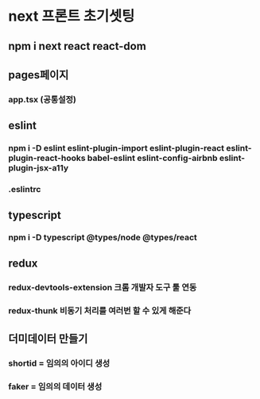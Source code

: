 # next 프론트 초기셋팅

## npm i next react react-dom

## pages페이지

### app.tsx (공통설정)

## eslint

### npm i -D eslint eslint-plugin-import eslint-plugin-react eslint-plugin-react-hooks babel-eslint eslint-config-airbnb eslint-plugin-jsx-a11y

### .eslintrc

## typescript

### npm i -D typescript @types/node @types/react

## redux

### redux-devtools-extension 크롬 개발자 도구 툴 연동

### redux-thunk 비동기 처리를 여러번 할 수 있게 해준다

## 더미데이터 만들기

### shortid = 임의의 아이디 생성

### faker = 임의의 데이터 생성
